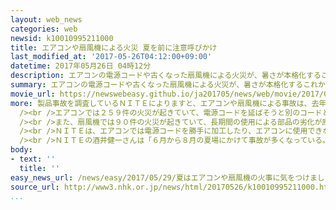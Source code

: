 ```yaml
---
layout: web_news
categories: web
newsid: k10010995211000
title: エアコンや扇風機による火災 夏を前に注意呼びかけ
last_modified_at: '2017-05-26T04:12:00+09:00'
datetime: 2017年05月26日 04時12分
description: エアコンの電源コードや古くなった扇風機による火災が、暑さが本格化するこれからの時期に急増するとして、ＮＩＴＥ＝製品評価技術基盤機構が注意を呼びかけています。
summary: エアコンの電源コードや古くなった扇風機による火災が、暑さが本格化するこれからの時期に急増するとして、ＮＩＴＥ＝製品評価技術基盤機構が注意を呼びかけています。
movie_url: https://newswebeasy.github.io/ja201705/news/web/movie/2017/05/29/k10010995211000.mp4
more: 製品事故を調査しているＮＩＴＥによりますと、エアコンや扇風機による事故は、去年３月までの５年間に５７０件報告され、このうち３４９件で火災が起き１０人が死亡しています。<br
  /><br />エアコンでは２５９件の火災が起きていて、電源コードを延ばそうと別のコードとつなぐ加工を行ったり、エアコンに対応していない延長コードを使用したりと、不適切な使い方が火災につながるケースが目立つということです。<br
  /><br />また、扇風機では９０件の火災が起きていて、長期間の使用による部品の劣化が原因となるケースが目立ち、中でも使用期間が２０年を超えた製品で、事故が多くなっているということです。<br
  /><br />ＮＩＴＥは、エアコンでは電源コードを勝手に加工したり、エアコンに使用できない延長コードを使ったりしないようにし、扇風機は製造から長期間たっている製品の使用には十分注意するよう呼びかけています。<br
  /><br />ＮＩＴＥの酒井健一さんは「６月から８月の夏場にかけて事故が多くなっている。扇風機は動きが悪くなるとか異音がするなどの異常があれば、すぐに使用をやめて買い替えるようにしてほしい」と話しています。
body:
- text: ''
  title: ''
easy_news_url: /news/easy/2017/05/29/夏はエアコンや扇風機の火事に気をつけましょう/
source_url: http://www3.nhk.or.jp/news/html/20170526/k10010995211000.html?utm_int=nsearch_contents_search-items_001
...
```

